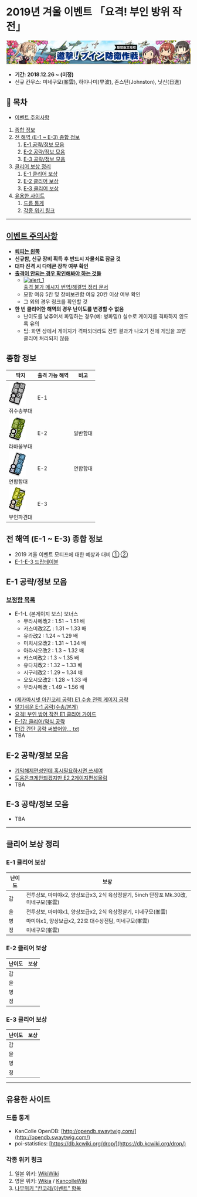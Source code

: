 # 2019년 겨울 이벤트 「요격! 부인 방위 작전」
![Winter 2019 Event Banner](../Assets/events/20181226/banner.jpg)

- **기간: 2018.12.26 ~ (미정)**
- 신규 칸무스: 미네구모(峯雲), 하야나미(早波), 존스턴(Johnston), 닛신(日進)

## 📃 목차
- [이벤트 주의사항](#이벤트-주의사항)
1. [종합 정보](#종합-정보)
2. [전 해역 (E-1 ~ E-3) 종합 정보](#전-해역-e-1--e-3-종합-정보)
   1. [E-1 공략/정보 모음](#e-1-공략정보-모음)
   2. [E-2 공략/정보 모음](#e-2-공략정보-모음)
   3. [E-3 공략/정보 모음](#e-3-공략정보-모음)
3. [클리어 보상 정리](#클리어-보상-정리)
   1. [E-1 클리어 보상](#e-1-클리어-보상)
   2. [E-2 클리어 보상](#e-2-클리어-보상)
   3. [E-3 클리어 보상](#e-3-클리어-보상)
4. [유용한 사이트](#유용한-사이트)
   1. [드롭 통계](#드롭-통계)
   2. [각종 위키 링크](#각종-위키-링크)

------------------------
## [**이벤트 주의사항**](http://gall.dcinside.com/kancolle/7474907)
  - [**퇴피는 왼쪽**](http://gall.dcinside.com/kancolle/4941142)
  - **신규함, 신규 장비 획득 후 반드시 자물쇠로 잠글 것**
  - **대파 진격 시 다메콘 장착 여부 확인**
  - [**출격이 안되는 경우 확인해봐야 하는 것들**](http://gall.dcinside.com/kancolle/6856985)
    - [![alert_1](http://203.104.209.183/kcs2/img/sally/alert/alert_1.png)<br>출격 불가 메시지 번역/해결법 정리 문서](../sortie_error.md)
    - 모항 여유 5칸 및 장비보관함 여유 20칸 이상 여부 확인
    - 그 외의 경우 링크를 확인할 것
  - **한 번 클리어한 해역의 경우 난이도를 변경할 수 없음**
    - 난이도를 낮추어서 파밍하는 경우(예: 병파밍/) 실수로 게이지를 격파하지 않도록 유의
    - 팁: 화면 상에서 게이지가 격파되더라도 전투 결과가 나오기 전에 게임을 끄면 클리어 처리되지 않음

## 종합 정보

| 딱지 | 출격 가능 해역 | 비고 |
| --- | ------------- | ---- |
| ![E-1](../Assets/events/20181226/e1.png)<br>쥐수송부대 | E-1 | |
| ![E-2 A](../Assets/events/20181226/e2-1.png)<br>라바울부대 | E-2 | 일반함대 |
| ![E-2 B](../Assets/events/20181226/e2-2.png)<br>연합함대 | E-2 | 연합함대 |
| ![E-3](../Assets/events/20181226/e3.png)<br>부인파견대 | E-3 | |

## 전 해역 (E-1 ~ E-3) 종합 정보
- 2019 겨울 이벤트 모티프에 대한 예상과 대비 [①](http://gall.dcinside.com/kancolle/7983686) [②](http://gall.dcinside.com/kancolle/7983692)
- [E-1-E-3 드랍테이블](http://gall.dcinside.com/kancolle/7992873)

## E-1 공략/정보 모음
### [보정함 목록](http://gall.dcinside.com/kancolle/7991164)
* E-1-L (본게이지 보스) 보너스
  - 무라사메改2 : 1.51 ~ 1.51 배
  - 카스미改2乙 : 1.31 ~ 1.33 배
  - 유라改2 : 1.24 ~ 1.29 배
  - 미치시오改2 : 1.31 ~ 1.34 배
  - 아라시오改2 : 1.3 ~ 1.32 배
  - 카스미改2 : 1.3 ~ 1.35 배
  - 유다치改2 : 1.32 ~ 1.33 배
  - 시구레改2 : 1.29 ~ 1.34 배
  - 오오시오改2 : 1.28 ~ 1.33 배
  - 무라사메改 : 1.49 ~ 1.56 배
  
- [(제카마시넷 아칸코레 공략) E1 수송 전력 게이지 공략](http://gall.dcinside.com/kancolle/7990888)
- [알기쉬운 E-1 공략(수송/본게)](http://gall.dcinside.com/kancolle/7992186)
- [요격! 부인 방어 작전 E1 클리어 가이드](http://gall.dcinside.com/kancolle/7992030)
- [E-1갑 클리어/약식 공략](http://gall.dcinside.com/kancolle/7991677)
- [E1갑 간단 공략 써봤어얌... txt](http://gall.dcinside.com/kancolle/7991656)
- TBA

## E-2 공략/정보 모음
- [기믹해제편성인데 혹시필요하시면 쓰세여](http://gall.dcinside.com/kancolle/7991219)
- [도움은크게안되겠지만 E2 2게이지편성올림](http://gall.dcinside.com/kancolle/7992129)
- TBA

## E-3 공략/정보 모음
- TBA

---------------------

## 클리어 보상 정리
### E-1 클리어 보상

| 난이도 | 보상 |
| --- | --- |
| 갑 | 전투상보, 마미야x2, 양상보급x3, 2식 육상정찰기, 5inch 단장포 Mk.30改, 미네구모(峯雲) |
| 을 | 전투상보, 마미야x1, 양상보급x2, 2식 육상정찰기, 미네구모(峯雲) |
| 병 | 마미야x1, 양상보급x2, 22호 대수상전탐, 미네구모(峯雲) |
| 정 | 미네구모(峯雲) |

### E-2 클리어 보상

| 난이도 | 보상 |
| --- | --- |
| 갑 |  |
| 을 |  |
| 병 |  |
| 정 |  |

### E-3 클리어 보상

| 난이도 | 보상 |
| --- | --- |
| 갑 |  |
| 을 |  |
| 병 |  |
| 정 |  |

---------------------
## 유용한 사이트

### 드롭 통계
- KanColle OpenDB: [http://opendb.swaytwig.com/](http://opendb.swaytwig.com/)
- poi-statistics: [https://db.kcwiki.org/drop/](https://db.kcwiki.org/drop/)

### 각종 위키 링크
1. 일본 위키: [WikiWiki](http://wikiwiki.jp/kancolle/)
2. 영문 위키: [Wikia](http://kancolle.wikia.com/wiki/Kancolle_Wiki) / [KancolleWiki](http://en.kancollewiki.net/wiki/Kancolle_Wiki)
3. [나무위키 "칸코레/이벤트" 항목](https://namu.wiki/w/칸코레/이벤트)
